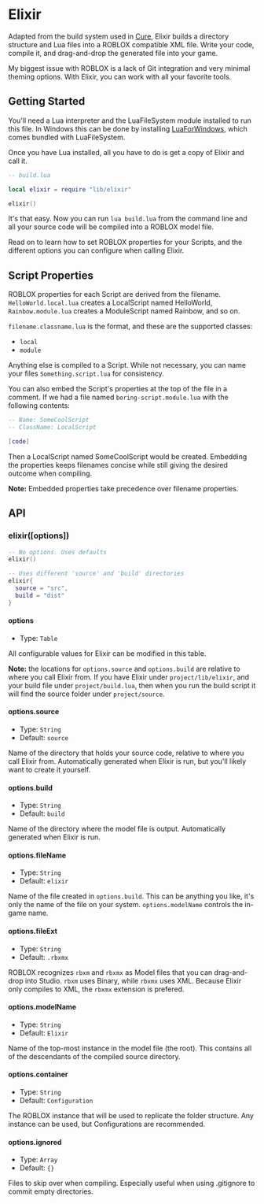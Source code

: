 # Elixir

Adapted from the build system used in [Cure](https://github.com/Anaminus/roblox-cure), Elixir builds a directory structure and Lua files into a ROBLOX compatible XML file. Write your code, compile it, and drag-and-drop the generated file into your game.

My biggest issue with ROBLOX is a lack of Git integration and very minimal theming options. With Elixir, you can work with all your favorite tools.

## Getting Started

You'll need a Lua interpreter and the LuaFileSystem module installed to run this file. In Windows this can be done by installing [LuaForWindows]( https://code.google.com/p/luaforwindows/), which comes bundled with LuaFileSystem.

Once you have Lua installed, all you have to do is get a copy of Elixir and call it.

```lua
-- build.lua

local elixir = require "lib/elixir"

elixir()
```

It's that easy. Now you can run `lua build.lua` from the command line and all your source code will be compiled into a ROBLOX model file.

Read on to learn how to set ROBLOX properties for your Scripts, and the different options you can configure when calling Elixir.

## Script Properties

ROBLOX properties for each Script are derived from the filename. `HelloWorld.local.lua` creates a LocalScript named HelloWorld, `Rainbow.module.lua` creates a ModuleScript named Rainbow, and so on.

`filename.classname.lua` is the format, and these are the supported classes:

- `local`
- `module`

Anything else is compiled to a Script. While not necessary, you can name your files `Something.script.lua` for consistency.

You can also embed the Script's properties at the top of the file in a comment. If we had a file named `boring-script.module.lua` with the following contents:

```lua
-- Name: SomeCoolScript
-- ClassName: LocalScript

[code]
```

Then a LocalScript named SomeCoolScript would be created. Embedding the properties keeps filenames concise while still giving the desired outcome when compiling.

**Note:** Embedded properties take precedence over filename properties.

## API

### elixir([options])

```lua
-- No options. Uses defaults
elixir()

-- Uses different 'source' and 'build' directories
elixir{
  source = "src",
  build = "dist"
}
```

#### options

- Type: `Table`

All configurable values for Elixir can be modified in this table.

**Note:** the locations for `options.source` and `options.build` are relative to where you call Elixir from. If you have Elixir under `project/lib/elixir`, and your build file under `project/build.lua`, then when you run the build script it will find the source folder under `project/source`.

#### options.source

- Type: `String`
- Default: `source`

Name of the directory that holds your source code, relative to where you call Elixir from. Automatically generated when Elixir is run, but you'll likely want to create it yourself.

#### options.build

- Type: `String`
- Default: `build`

Name of the directory where the model file is output. Automatically generated when Elixir is run.

#### options.fileName

- Type: `String`
- Default: `elixir`

Name of the file created in `options.build`. This can be anything you like, it's only the name of the file on your system. `options.modelName` controls the in-game name.

#### options.fileExt

- Type: `String`
- Default: `.rbxmx`

ROBLOX recognizes `rbxm` and `rbxmx` as Model files that you can drag-and-drop into Studio. `rbxm` uses Binary, while `rbxmx` uses XML. Because Elixir only compiles to XML, the `rbxmx` extension is prefered.

#### options.modelName

- Type: `String`
- Default: `Elixir`

Name of the top-most instance in the model file (the root). This contains all of the descendants of the compiled source directory.

#### options.container

- Type: `String`
- Default: `Configuration`

The ROBLOX instance that will be used to replicate the folder structure. Any instance can be used, but Configurations are recommended.

#### options.ignored

- Type: `Array`
- Default: `{}`

Files to skip over when compiling. Especially useful when using .gitignore to commit empty directories.
